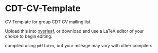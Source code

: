 # CDT-CV-Template
CV Template for group CDT CV mailing list

Upload this into [overleaf](https://www.overleaf.com), or download and use a LaTeX editor of your choice to begin editing.

compiled using `pdflatex`, but your mileage may vary with other compilers.
